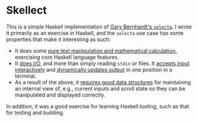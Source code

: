# Skellect

This is a simple Haskell implementation of [Gary Bernhardt's `selecta`](https://github.com/garybernhardt/selecta). I wrote it primarily as an exercise in Haskell, and the `selecta` use case has some properties that make it interesting as such:

- It does some [pure text manipulation and mathematical calculation](https://github.com/mambocab/skellect/blob/master/library/Skellect/Score.hs), exercising core Haskell language features.
- It [does I/O](https://github.com/mambocab/skellect/blob/master/executable/Main.hs), and more than simply reading `stdin` or files. It [accepts input interactively](https://github.com/mambocab/skellect/blob/master/executable/Main.hs#L43) and [dynamically updates output](https://github.com/mambocab/skellect/blob/master/executable/Main.hs#L56) in one position in a terminal.
- As a result of the above, it [requires good data structures](https://github.com/mambocab/skellect/blob/master/library/Skellect/ListZipper.hs) for maintaining an internal view of, e.g., current inputs and scroll state so they can be manipulated and displayed correctly.

In addition, it was a good exercise for learning Haskell tooling, such as that for testing and building.
